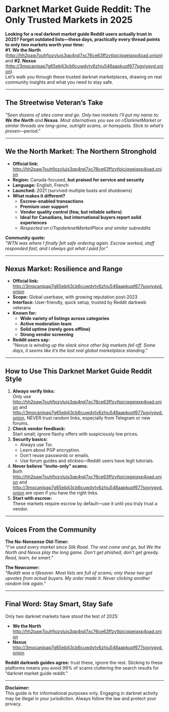 # Darknet Market Guide Reddit: The Only Trusted Markets in 2025

**Looking for a real darknet market guide Reddit users actually trust in 2025? Forget outdated lists—these days, practically every thread points to only two markets worth your time:**  
**#1. We the North** (http://hh2paw7ouhfjozylujs3qp4rql7xc76ce63ffzvtlpicjqgeiqxp4oad.onion) and **#2. Nexus** (http://3mqcanipap7g65ebjlj3cb6cuwdvtv6zhju546aapkuqf677sgyiyqyd.onion).  
Let’s walk you through these trusted darknet marketplaces, drawing on real community insights and what you need to stay safe.

---

## The Streetwise Veteran’s Take

_"Seen dozens of sites come and go. Only two markets I’ll put my name to: **We the North** and **Nexus**. Most alternatives you see on r/DarknetMarket or similar threads are long-gone, outright scams, or honeypots. Stick to what’s proven—period."_  

---

## We the North Market: The Northern Stronghold

- **Official link:** http://hh2paw7ouhfjozylujs3qp4rql7xc76ce63ffzvtlpicjqgeiqxp4oad.onion
- **Region:** Canada-focused, **but praised for service and security**
- **Language:** English, French
- **Launched:** 2021 (survived multiple busts and shutdowns)
- **What makes it different?**
   - **Escrow-enabled transactions**
   - **Premium user support**
   - **Vendor quality control (few, but reliable sellers)**
   - **Ideal for Canadians, but international buyers report solid experiences**
   - *Respected on r/TopdarknetMarketPlace and similar subreddits*

**Community quote:**  
_"WTN was where I finally felt safe ordering again. Escrow worked, staff responded fast, and I always got what I paid for."_  

---

## Nexus Market: Resilience and Range

- **Official link:** http://3mqcanipap7g65ebjlj3cb6cuwdvtv6zhju546aapkuqf677sgyiyqyd.onion
- **Scope:** Global userbase, with growing reputation post-2023
- **Interface:** User-friendly, quick setup, trusted by Reddit darkweb veterans
- **Known for:**  
   - **Wide variety of listings across categories**
   - **Active moderation team**
   - **Solid uptime (rarely goes offline)**
   - **Strong vendor screening**
- **Reddit users say:**  
_"Nexus is winding up the slack since other big markets fell off. Some days, it seems like it’s the last real global marketplace standing."_  

---

## How to Use This Darknet Market Guide Reddit Style

1. **Always verify links:**  
   Only use http://hh2paw7ouhfjozylujs3qp4rql7xc76ce63ffzvtlpicjqgeiqxp4oad.onion and http://3mqcanipap7g65ebjlj3cb6cuwdvtv6zhju546aapkuqf677sgyiyqyd.onion, NEVER trust random links, especially from Telegram or new forums.  
2. **Check vendor feedback:**  
   Start small; ignore flashy offers with suspiciously low prices.  
3. **Security basics:**  
   - Always use Tor.
   - Learn about PGP encryption.
   - Don’t reuse passwords or emails.
   - Use forum guides and stickies—Reddit users have legit tutorials.
4. **Never believe “invite-only” scams:**  
   Both http://hh2paw7ouhfjozylujs3qp4rql7xc76ce63ffzvtlpicjqgeiqxp4oad.onion and http://3mqcanipap7g65ebjlj3cb6cuwdvtv6zhju546aapkuqf677sgyiyqyd.onion are open if you have the right links.  
5. **Start with escrow:**  
   These markets require escrow by default—use it until you truly trust a vendor.

---

## Voices From the Community

**The No-Nonsense Old-Timer:**  
_"I’ve used every market since Silk Road. The rest come and go, but We the North and Nexus play the long game. Don’t get phished, don’t get greedy. Read, learn, be smart."_

**The Newcomer:**  
_"Reddit was a lifesaver. Most lists are full of scams; only these two got upvotes from actual buyers. My order made it. Never clicking another random link again."_

---

## Final Word: Stay Smart, Stay Safe

Only two darknet markets have stood the test of 2025:  
- **We the North** http://hh2paw7ouhfjozylujs3qp4rql7xc76ce63ffzvtlpicjqgeiqxp4oad.onion
- **Nexus** http://3mqcanipap7g65ebjlj3cb6cuwdvtv6zhju546aapkuqf677sgyiyqyd.onion

**Reddit darkweb guides agree:** trust these, ignore the rest. Sticking to these platforms means you avoid 99% of scams cluttering the search results for “darknet market guide reddit.”

---
**Disclaimer:**  
This guide is for informational purposes only. Engaging in darknet activity may be illegal in your jurisdiction. Always follow the law and protect your privacy.